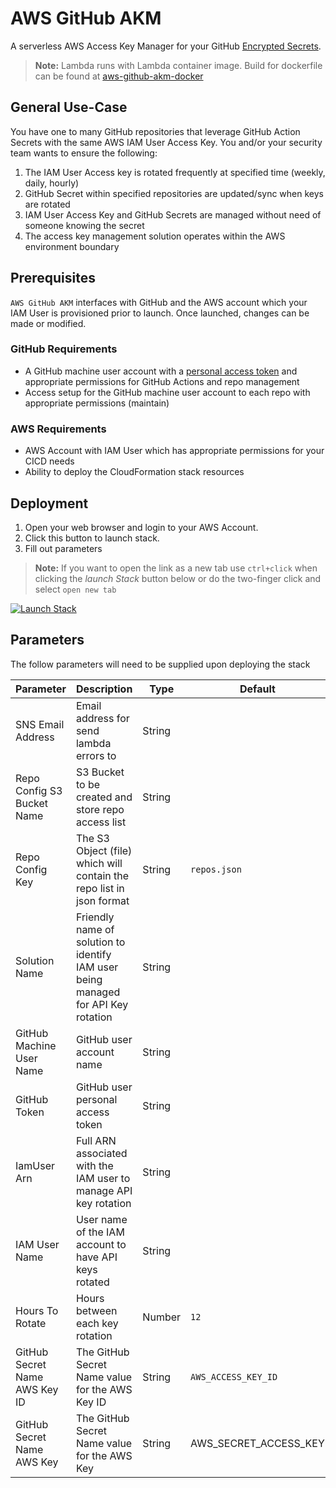 # AWS GitHub AKM

A serverless AWS Access Key Manager for your GitHub [Encrypted Secrets](https://docs.github.com/en/actions/reference/encrypted-secrets).

> **Note:** Lambda runs with Lambda container image. Build for dockerfile can be found at [aws-github-akm-docker](https://github.com/grolston/aws-github-akm-docker)

## General Use-Case

You have one to many GitHub repositories that leverage GitHub Action Secrets with the same AWS IAM User Access Key. You and/or your security team wants to ensure the following:

1. The IAM User Access key is rotated frequently at specified time (weekly, daily, hourly)
2. GitHub Secret within specified repositories are updated/sync when keys are rotated
3. IAM User Access Key and GitHub Secrets are managed without need of someone knowing the secret
4. The access key management solution operates within the AWS environment boundary

## Prerequisites

`AWS GitHub AKM` interfaces with GitHub and the AWS account which your IAM User is provisioned prior to launch. Once launched, changes can be made or modified.

### GitHub Requirements

 - A GitHub machine user account with a [personal access token](https://github.com/settings/tokens) and appropriate permissions for GitHub Actions and repo management
 - Access setup for the GitHub machine user account to each repo with appropriate permissions (maintain)

### AWS Requirements

- AWS Account with IAM User which has appropriate permissions for your CICD needs
- Ability to deploy the CloudFormation stack resources

## Deployment

1. Open your web browser and login to your AWS Account.
2. Click this button to launch stack.
3. Fill out parameters

> **Note:** If you want to open the link as a new tab use `ctrl+click` when clicking the *launch Stack* button below or do the two-finger click and select `open new tab`


[![Launch Stack](https://cdn.rawgit.com/buildkite/cloudformation-launch-stack-button-svg/master/launch-stack.svg)](https://console.aws.amazon.com/cloudformation/home#/stacks/new?templateURL=https://rolston-cloud-library.s3.amazonaws.com/aws-github-akm/aks-github-akm.yml)

## Parameters

The follow parameters will need to be supplied upon deploying the stack

| Parameter | Description | Type | Default |
| --------- | ----------- | ---- | ------- |
| SNS Email Address | Email address for send lambda errors to | String | |
| Repo Config S3 Bucket Name | S3 Bucket to be created and store repo access list | String | |
| Repo Config Key | The S3 Object (file) which will contain the repo list in json format | String | `repos.json` |
| Solution Name | Friendly name of solution to identify IAM user being managed for API Key rotation | String | |
| GitHub Machine User Name | GitHub user account name | String | |
| GitHub Token | GitHub user personal access token | String | |
| IamUser Arn | Full ARN associated with the IAM user to manage API key rotation | String | |
| IAM User Name | User name of the IAM account to have API keys rotated | String |  |
| Hours To Rotate | Hours between each key rotation | Number | `12` |
| GitHub Secret Name AWS Key ID | The GitHub Secret Name value for the AWS Key ID | String | `AWS_ACCESS_KEY_ID` |
| GitHub Secret Name AWS Key | The GitHub Secret Name value for the AWS Key | String | AWS_SECRET_ACCESS_KEY |
